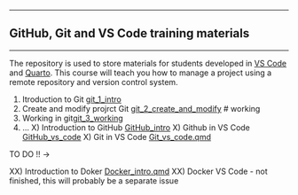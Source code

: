 ***

## GitHub, Git and VS Code training materials

***

The repository is used to store materials for students developed in [VS Code](https://code.visualstudio.com/) and [Quarto](https://quarto.org/). This course will teach you how to manage a project using a remote repository and version control system. 

1) Itroduction to Git [git_1_intro]()
2) Create and modify projrct Git [git_2_create_and_modify]() # working
3) Working in git[git_3_working]() 
4) ...
X) Introduction to GitHub [GitHub_intro](https://github.com/mrzeszut/vs_git/blob/master/GitHub_intro.qmd)
X) Github in VS Code [GitHub_vs_code](https://github.com/mrzeszut/vs_git/blob/master/GitHub_vs_code.qmd)
X) Git in VS Code [Git_vs_code.qmd](https://github.com/mrzeszut/vs_git/blob/master/Git_vs_code.qmd)

TO DO !! ->

XX) Introduction to Doker [Docker_intro.qmd](https://github.com/mrzeszut/vs_git/blob/master/Docker_intro.qmd)
XX) Docker VS Code - not finished, this will probably be a separate issue
